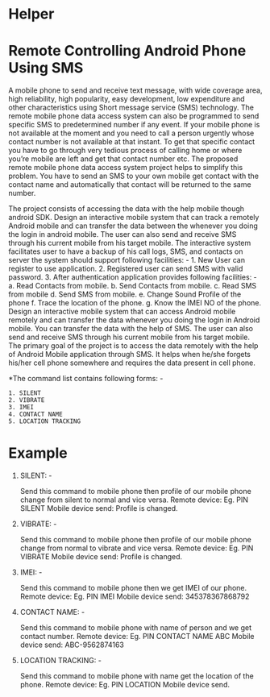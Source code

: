 # Helper
# Remote Controlling Android Phone Using SMS

A mobile phone to send and receive text message, with wide coverage area, high
reliability, high popularity, easy development, low expenditure and other characteristics using
Short message service (SMS) technology. The remote mobile phone data access system can
also be programmed to send specific SMS to predetermined number if any event. If your
mobile phone is not available at the moment and you need to call a person urgently whose
contact number is not available at that instant. To get that specific contact you have to go
through very tedious process of calling home or where you’re mobile are left and get that
contact number etc. The proposed remote mobile phone data access system project helps to
simplify this problem. You have to send an SMS to your own mobile get contact with the
contact name and automatically that contact will be returned to the same number.


The project consists of accessing the data with the help
mobile though android SDK. Design an interactive mobile system that can track a remotely
Android mobile and can transfer the data between the whenever you doing the login in
android mobile. The user can also send and receive SMS through his current mobile from his
target mobile. The interactive system facilitates user to have a backup of his call logs, SMS,
and contacts on server the system should support following facilities: -
    1. New User can register to use application.
    2. Registered user can send SMS with valid password.
    3. After authentication application provides following facilities: -
        a. Read Contacts from mobile.
        b. Send Contacts from mobile.
        c. Read SMS from mobile
        d. Send SMS from mobile.
        e. Change Sound Profile of the phone
        f. Trace the location of the phone.
        g. Know the IMEI NO of the phone.
Design an interactive mobile system that can access Android mobile remotely and can
transfer the data whenever you doing the login in Android mobile. You can transfer the data
with the help of SMS. The user can also send and receive SMS through his current mobile
from his target mobile. The primary goal of the project is to access the data remotely with the
help of Android Mobile application through SMS. It helps when he/she forgets his/her cell
phone somewhere and requires the data present in cell phone. 


*The command list contains following forms: -

    1. SILENT
    2. VIBRATE
    3. IMEI
    4. CONTACT NAME
    5. LOCATION TRACKING





# Example

1. SILENT: -

    Send this command to mobile phone then profile of our mobile phone change from
    silent to normal and vice versa.
    Remote device:
    Eg. PIN SILENT Mobile device send:
    Profile is changed.
    
2. VIBRATE: -

    Send this command to mobile phone then profile of our mobile phone change from
    normal to vibrate and vice versa.
    Remote device:
    Eg. PIN VIBRATE Mobile device send:
    Profile is changed.

3. IMEI: -

    Send this command to mobile phone then we get IMEI of our phone.
    Remote device:
    Eg. PIN IMEI Mobile device send:
    345378367868792

4. CONTACT NAME: -

    Send this command to mobile phone with name of person and we get contact number.
    Remote device:
    Eg. PIN CONTACT NAME ABC Mobile device send:
    ABC-9562874163

5. LOCATION TRACKING: -

    Send this command to mobile phone with name get the location of the phone.
    Remote device:
    Eg. PIN LOCATION Mobile device send.
